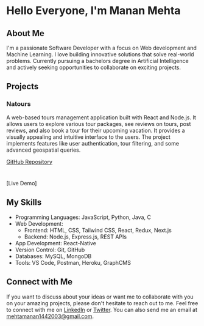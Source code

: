 # Hello Everyone, I'm Manan Mehta

## About Me
I'm a passionate Software Developer with a focus on Web development and Machine Learning. I love building innovative solutions that solve real-world problems. Currently pursuing a bachelors degree in Artificial Intelligence and actively seeking opportunities to collaborate on exciting projects.

## Projects

### Natours
A web-based tours management application built with React and Node.js. It allows users to explore various tour packages, see reviews on tours, post reviews, and also book a tour for their upcoming vacation. It provides a visually appealing and intuitive interface to the users. The project implements features like user authentication, tour filtering, and some advanced geospatial queries.

[GitHub Repository](https://github.com/MananMehta1404/Natours)
#
[Live Demo]

## My Skills

- Programming Languages: JavaScript, Python, Java, C
- Web Development: 
   - Frontend: HTML, CSS, Tailwind CSS, React, Redux, Next.js
   - Backend: Node.js, Express.js, REST APIs
- App Development: React-Native
- Version Control: Git, GitHub
- Databases: MySQL, MongoDB
- Tools: VS Code, Postman, Heroku, GraphCMS

## Connect with Me
If you want to discuss about your ideas or want me to collaborate with you on your amazing projects, please don't hesitate to reach out to me. Feel free to connect with me on [LinkedIn](https://www.linkedin.com/in/mananmehta1404) or [Twitter](https://www.twitter.com/MananMehta1404). You can also send me an email at mehtamanan1442003@gmail.com.


<!---
MananMehta1404/MananMehta1404 is a ✨ special ✨ repository because its `README.md` (this file) appears on your GitHub profile.
You can click the Preview link to take a look at your changes.
--->
